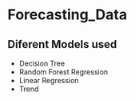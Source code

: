 # Forecasting_Data
## Diferent Models used

* Decision Tree
* Random Forest Regression
* Linear Regression
* Trend
